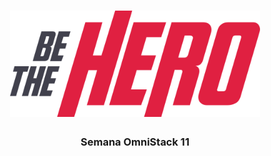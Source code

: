 <h1 align="center">
    <img alt="OmniStack11" src="https://github.com/lucasmessias9898/OmniStack11/blob/master/frontend/src/assets/logo.svg" width="400px" />
</h1>

<h3 align="center">
    Semana OmniStack 11
</h3>